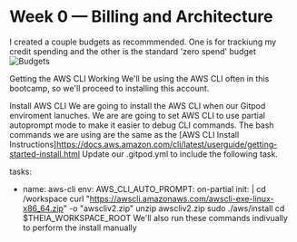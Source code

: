 # Week 0 — Billing and Architecture
I created a couple budgets as recommmended. One is for trackiung my credit spending and the other is the standard 'zero spend' budget
![Budgets](https://github.com/user-attachments/assets/9b9b2940-393b-4f7b-9e34-d97a93d2e852)

Getting the AWS CLI Working
We'll be using the AWS CLI often in this bootcamp, so we'll proceed to installing this account.

Install AWS CLI
We are going to install the AWS CLI when our Gitpod enviroment lanuches.
We are are going to set AWS CLI to use partial autoprompt mode to make it easier to debug CLI commands.
The bash commands we are using are the same as the [AWS CLI Install Instructions]https://docs.aws.amazon.com/cli/latest/userguide/getting-started-install.html
Update our .gitpod.yml to include the following task.

tasks:
  - name: aws-cli
    env:
      AWS_CLI_AUTO_PROMPT: on-partial
    init: |
      cd /workspace
      curl "https://awscli.amazonaws.com/awscli-exe-linux-x86_64.zip" -o "awscliv2.zip"
      unzip awscliv2.zip
      sudo ./aws/install
      cd $THEIA_WORKSPACE_ROOT
We'll also run these commands indivually to perform the install manually
